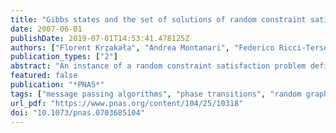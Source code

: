 ```yaml
---
title: "Gibbs states and the set of solutions of random constraint satisfaction problems"
date: 2007-06-01
publishDate: 2019-07-01T14:53:41.478125Z
authors: ["Florent Krz̧akała", "Andrea Montanari", "Federico Ricci-Tersenghi", "Guilhem Semerjian", "Lenka Zdeborová"]
publication_types: ["2"]
abstract: "An instance of a random constraint satisfaction problem defines a random subset 𝒮 (the set of solutions) of a large product space X N (the set of assignments). We consider two prototypical problem ensembles (random k-satisfiability and q-coloring of random regular graphs) and study the uniform measure with support on S. As the number of constraints per variable increases, this measure first decomposes into an exponential number of pure states (“clusters”) and subsequently condensates over the largest such states. Above the condensation point, the mass carried by the n largest states follows a Poisson-Dirichlet process. For typical large instances, the two transitions are sharp. We determine their precise location. Further, we provide a formal definition of each phase transition in terms of different notions of correlation between distinct variables in the problem. The degree of correlation naturally affects the performances of many search/sampling algorithms. Empirical evidence suggests that local Monte Carlo Markov chain strategies are effective up to the clustering phase transition and belief propagation up to the condensation point. Finally, refined message passing techniques (such as survey propagation) may also beat this threshold."
featured: false
publication: "*PNAS*"
tags: ["message passing algorithms", "phase transitions", "random graphs"]
url_pdf: "https://www.pnas.org/content/104/25/10318"
doi: "10.1073/pnas.0703685104"
---
```


